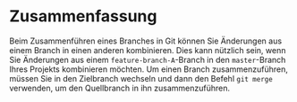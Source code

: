 # Zusammenfassung

Beim Zusammenführen eines Branches in Git können Sie Änderungen aus einem Branch in einen anderen kombinieren. Dies kann nützlich sein, wenn Sie Änderungen aus einem `feature-branch-A`-Branch in den `master`-Branch Ihres Projekts kombinieren möchten. Um einen Branch zusammenzuführen, müssen Sie in den Zielbranch wechseln und dann den Befehl `git merge` verwenden, um den Quellbranch in ihn zusammenzuführen.
